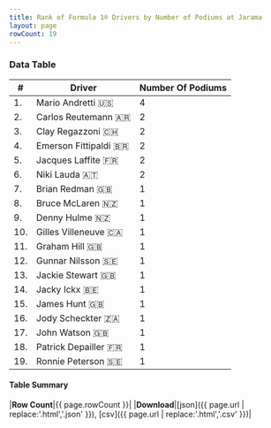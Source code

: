 ```yaml
---
title: Rank of Formula 1® Drivers by Number of Podiums at Jarama
layout: page
rowCount: 19
---
```


<canvas id="chart" width="400" height="180"></canvas>
<script>
var data = {
    "datasets": [
        {
            "backgroundColor": [
                "#f3a935",
                "#f3a935",
                "#f3a935",
                "#f3a935",
                "#f3a935",
                "#f3a935",
                "#f3a935",
                "#f3a935",
                "#f3a935",
                "#f3a935",
                "#f3a935",
                "#f3a935",
                "#f3a935",
                "#f3a935",
                "#f3a935",
                "#f3a935",
                "#f3a935",
                "#f3a935",
                "#f3a935"
            ],
            "borderColor": [
                "#f68639",
                "#f68639",
                "#f68639",
                "#f68639",
                "#f68639",
                "#f68639",
                "#f68639",
                "#f68639",
                "#f68639",
                "#f68639",
                "#f68639",
                "#f68639",
                "#f68639",
                "#f68639",
                "#f68639",
                "#f68639",
                "#f68639",
                "#f68639",
                "#f68639"
            ],
            "borderWidth": 1,
            "data": [
                4.0,
                2.0,
                2.0,
                2.0,
                2.0,
                2.0,
                1.0,
                1.0,
                1.0,
                1.0,
                1.0,
                1.0,
                1.0,
                1.0,
                1.0,
                1.0,
                1.0,
                1.0,
                1.0
            ],
            "label": "Number Of Podiums"
        }
    ],
    "labels": [
        "Mario Andretti",
        "Carlos Reutemann",
        "Clay Regazzoni",
        "Emerson Fittipaldi",
        "Jacques Laffite",
        "Niki Lauda",
        "Brian Redman",
        "Bruce McLaren",
        "Denny Hulme",
        "Gilles Villeneuve",
        "Graham Hill",
        "Gunnar Nilsson",
        "Jackie Stewart",
        "Jacky Ickx",
        "James Hunt",
        "Jody Scheckter",
        "John Watson",
        "Patrick Depailler",
        "Ronnie Peterson"
    ]
};
var options = {
  legend: {
    display: false
  },
  scales: {
    xAxes: [{
      ticks: {
        beginAtZero: true,
        maxRotation: 180,
        display: window.innerWidth > 800
      }
    }],
    yAxes: [{
      ticks: {
        beginAtZero: true
      }
    }]
  },
  onResize: function(chart, size) {
    chart.options.scales.xAxes[0].ticks.display = size.width > 800;
  }
};
var chart = new Chart("chart", {
    data: data,
    type: 'bar',
    options: options
});
</script>

<!-- div id="chart-navigation">
<button onclick="window.location = chart.toBase64Image();">Save as Image</button>
<button onclick="window.location = chart.toBase64Image();">Hello</button>
<button onclick="window.location = chart.toBase64Image();">Hello</button>
<select>
<option>one</option>
<option>two</option>
<option>three</option>
</select>
</div -->




### Data Table

| # | Driver | Number Of Podiums |
|--|--|--|
| 1. | Mario Andretti 🇺🇸 | 4 |
| 2. | Carlos Reutemann 🇦🇷 | 2 |
| 3. | Clay Regazzoni 🇨🇭 | 2 |
| 4. | Emerson Fittipaldi 🇧🇷 | 2 |
| 5. | Jacques Laffite 🇫🇷 | 2 |
| 6. | Niki Lauda 🇦🇹 | 2 |
| 7. | Brian Redman 🇬🇧 | 1 |
| 8. | Bruce McLaren 🇳🇿 | 1 |
| 9. | Denny Hulme 🇳🇿 | 1 |
| 10. | Gilles Villeneuve 🇨🇦 | 1 |
| 11. | Graham Hill 🇬🇧 | 1 |
| 12. | Gunnar Nilsson 🇸🇪 | 1 |
| 13. | Jackie Stewart 🇬🇧 | 1 |
| 14. | Jacky Ickx 🇧🇪 | 1 |
| 15. | James Hunt 🇬🇧 | 1 |
| 16. | Jody Scheckter 🇿🇦 | 1 |
| 17. | John Watson 🇬🇧 | 1 |
| 18. | Patrick Depailler 🇫🇷 | 1 |
| 19. | Ronnie Peterson 🇸🇪 | 1 |

#### Table Summary

|**Row Count**|{{ page.rowCount }}|
|**Download**|[json]({{ page.url | replace:'.html','.json' }}), [csv]({{ page.url | replace:'.html','.csv' }})|
